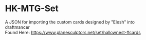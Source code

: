 # HK-MTG-Set
A JSON for importing the custom cards designed by "Elesh" into draftmancer  
Found Here: https://www.planesculptors.net/set/hallownest-#cards

